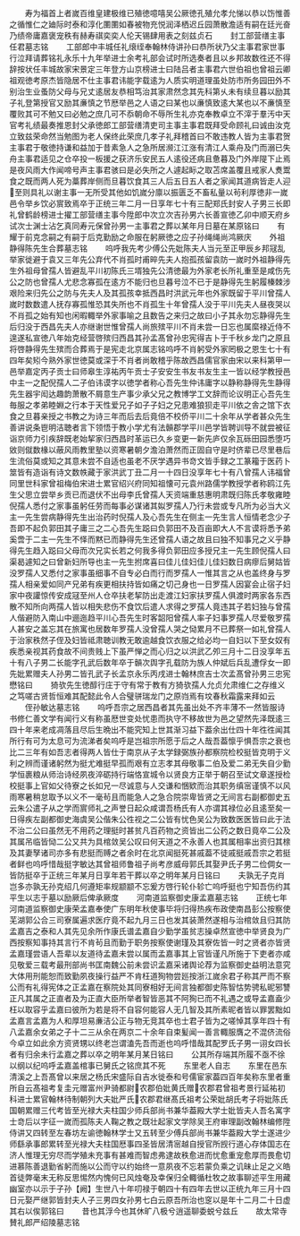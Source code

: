 <!-- { "loadSidebar": true } -->
　　寿为福首上者嵗百维皇建极维已殖徳噫嘻吴公厥徳孔殖允孝允悌以恭以饬惟善之循惟仁之廸际时泰和淳化圛圛如春被物充悦润泽栖迟丘园萧散澹适有嗣在廷光奋乃绩帝庸嘉褒宠秩有赫寿祺奕奕人伦天锡肆用表之刻兹贞石
　　封工部营缮主事任君墓志铭
　　工部郎中丰城任礼缞绖奉翰林侍讲孙曰恭所状乃父主事君家世事行泣拜请葬铭礼永乐十九年举进士余考礼部会试时所选奏者且以乡邦故数徃还不得辞按状任丰城故家宋景定三年登方山京榜进士曰陆吕者主事君六世伯祖也曾祖云卿祖观徳考原杰皆隐居不仕主事君讳能字载逺为人质实明道理虽处防市所务园田外不别治生业蚤防父母与兄丈逺居友恭相笃治其家肃然念其先科第乆未有续旦暮以励其子礼登第授官又励其亷慎之节厯举邑之人语之曰某也以亷慎致逺大某也以不亷慎至覆败其可不勉又曰必勉之庶几可不忝朝命不辱所生礼亦克奉教卓立不滓于羣汚中天官考礼绩最奏推恩封父承徳郎工部营缮清吏司主事主事君既拜受命顾礼曰诚由汝克立致兹荣命然当勉图为老人保终此荣庶几孝子礼拜稽首曰不敢违教人皆为主事君贺主事君于敬徳持谦和益加于昔素急人之急所居濒江江涨有清江人乘舟及门而溺已失舟主事君适见之仓卒投一板援之获济乐安民五人逺役还病且惫暮及门外岸隄下止焉是夜风雨大作闻啼号声主事君骇曰是必失所之人遽起眎之取苫席盖覆且戒家人煑鬻食之既而两人死为藁葬岸侧而旦暮饮食其三人后五日五人者之家闻其道病皆走人迎至则具礼以谢主事一无所受其他如饥嵗分廪以振匮乏不畜私量以茍利厚徳非一嵗邑令举乡饮必賔致焉卒于正统三年二月一日享年七十有三配郑氏封安人子男三长即礼曾鹤龄榜进士擢工部营缮主事今陞郎中次立次吉孙男六长善宣徳乙卯中顺天府乡试次士渊士沾乞真同寿元保曾孙男一主事君之葬以某年月日墓在某原铭曰
　　有耀于前克念嗣之有嗣于后克勤励之命服在躬厥徳之应子孙绳绳尚鸿厥庆
　　外祖静得陈先生合葬墓志铭
　　呜呼我先考少傅公先妣陈夫人当元至正甲辰乡邦冦乱举家徙避于袁又三年先公弃代不肖孤时甫晬先夫人抱孤孩留袁防一嵗时外祖静得先生外祖母曾孺人皆避乱平川初陈氏三壻独先公清徳最为外家老长所礼重至是咸伤先公之防也曾孺人尤悲念寡孤在逺方不能归也旦暮号泣不已于是静得先生躬履榛棘涉艰险来归先公之防与先夫人及其孤孩幸抵西昌时洪武元年也外家既留于平川曾孺人嵗时数数遣人抚存寡孤惟恐其失所也不肖孤生十年曾孺人没于平川先夫人昼夜哭以不肖孤之始有知也闲暇輙举外家事喻之且数告之来归之故曰小子其永勿忘静得先生后归没于西昌先夫人亦继谢世惟曾孺人尚旅殡平川不肖未尝一日忘也属縻禄近侍不遑遂私宣徳八年始克经营啓殡归西昌其孙孟髙曾孙忠宪得吉卜于千秋乡龙门之原且将啓静得先生殡而合葬焉于是宪走北京属志铭呜呼不肖躬受外家罔极之恩生七十有四年矣矧今熟外家世徳莫或深于不肖者尚敢稽乎陈故西昌儒官家由宋以来科第甲一邑举嘉定丙子贡士曰师皋生淳祐丙午贡士子安安生书友书友生主一皆以经学教授邑中主一之配倪孺人二子伯讳谟字以徳学者称心吾先生仲讳庸字以静称静得先生静得先生器宇闳达趣韵萧散不屑意生产事少承父兄之教博学工文辞而论议明正心吾先生毎服之孝弟睦婣之行本于天性爱兄子如子子妇之兄患难狼狈走平川依之舎之馆下衣食之旦暮亲授之书教之为诗三年而后去后竟倍不校侨平川二十余年从学者甚众先生善讲说条鬯明洁聴者言下领悟于教小学尤有法贑郡学平川邑学皆聘训导不就尝被征诣京师力引疾辞既老始挈家归西昌时革运已久乡变更一新先庐仅余瓦砾田园悉堕巧敓则僦数椽以蔽风雨教里塾以资寒暑朝夕澹泊萧然而正固自守是时侪辈已尽里巷后生流俗莫或知之其意未尝不自适也虽老不厌学遇异书竒文皆手録之工篆籕于医药卜筮皆有造诣有诗文数帙藏于家洪武丁丑二月一十四日没享年七十有八曾孺人讳福曾同里世科家曾祖梅伯宋进士累官绍兴府同知祖懐可元袁州路儒学教授学者称鸥江先生父思立尝举乡贡已而退伏不出母李氏曾孺人天资端重慈惠明肃既归陈氏孝敬雍睦倪孺人悉付之家事虽躬任劳而每事必谋诸其姒罗孺人乃行未尝或专凡所为必当大义主一先生尝病静得先生出治药时倪孺人及心吾先生在侧主一先生言人恒情老念少子吾即不起负郭田其子庸三之二心吾先生跽曰负郭田不及百亩即大人不言谟将悉予弟奚啻于二主一先生不怿而黙已而静得先生还曾孺人语之故且曰独不知事兄之义乎静得先生趋入跽曰父母而次兄实长若之何我多得负郭田应多授兄主一先生顾倪孺人曰渠曷遽知之曰曾新妇所导也主一先生拊席喜曰佳儿佳妇佳儿佳妇数日病瘳后舅姑皆没罗孺人又悉付之家事虽细事不自专必白而行而罗孺人一惟其言之从也盖终身与罗孺人相亲爱如同产兄弟有疾更相扶持皆如痛之切己身也一日罗孺人因宴会止宿子妇家中夜讙惊传安成冦至州人仓卒扶老挈防出走渡江妇家扶罗孺人俱渡时两家各东西散不知所向两孺人皆以相失悲伤不食饮后遣人求得之罗孺人竟违其子若妇独与曾孺人偕避防入南山中逦迤趋平川心吾先生时客韶阳曾孺人率子妇事罗孺人尽爱敬罗孺人甚安之盖忘其在旅寓也居数年罗孺人没曾孺人哭之恸累月不已葬祭一如礼曾孺人于治家秩然子侄及妇皆祗肃聴训教无敢逾越食饮衣服之给必均一自妇以下至女奴有疾悉亲视其药食故不间贵贱上下虽严惮之而心归之以洪武乙夘三月十二日没享年五十有八子男二长能字孔武后数年卒于贑次舆字孔载防为族人仲斌后兵乱遭俘女一即先妣累赠夫人孙男二皆孔武子长孟京永乐丙戌进士翰林庶吉士次孟髙曾孙男三忠宪懋铭曰
　　猗欤先生徳醇行庄于守有常于教有方猗欤孺人允贞允肃维仁之存维义之笃嗟古贤哲恒难其配懿此令人合璧骈瑞龙门之原岿焉有坟春秋霜露来拜如云
　　侄孙敏达墓志铭
　　呜呼吾宗之居西昌者其先虽出处不齐丰薄不一然皆服诗书修仁善文学有闻行义有称虽厯世变处忧患而执守不移故世为邑之望然先泽既逺三四十年来老成凋落且尽后生晩出不能究知上世其渐习益下葢余出仕四十年徃徃闻其所行有可为太息可为流涕者矣呜呼是岂祖宗所愿于后之人哉吾葢懔乎惧吾宗之衰也比二三年有如吾志者得两人皆仕于南京从子太学録弼族孙都察院检校挺皆克明于义利之辨而谨诸躬然为挺尤难挺早孤而艰有立志孝其母敬事二伯及爱二弟无失自少勤学恒裹粮从师治诗经夙夜淬砺持行端恪宣城令以贤良方正举于朝召至试文章遂授检校挺事上官如父待寮之长如兄一尽诚意与人交谦和悃欵而治其职务缜宻谨慎不以风雨寒暑稍怠取予以义不一毫茍且而能急人之急合院崇卑皆贤之无间言右副都御史五云朱公遣子从之学而賔师礼之声誉日起众咸谓吾杨氏有人亦谓其禄位必且逺至矣一日得疾左副都御史海虞吴公偕朱公徃视之二公皆有忧色吴公为致数医医皆曰此于法不治二公曰虽然无不用药之理挺时甚贫凡百药物之资皆出二公药之数日竟卒二公及其属吊临皆恸二公又共为具棺敛吴公叹曰何天道之不永善人也其属相率出资归其榇及其妻孥诸司亦多有悲挺而赙之者余时在北京闻挺死甚戚葢不徒戚挺戚吾宗之若挺者鲜也呜呼惜哉挺字敏达其曾祖师鲁祖子尚考彦威母郭氏其娶尹氏子男二俭倜女一皆防挺卒于正统三年某月日享年若干葬以卒之明年某月日铭曰
　　夫孰无子克肖岂多亦孰无孙克绍几何遵矩率规颛颛不忘爰方啓行轮仆轸亡呜呼挺也宁知吾伤约其平生以志于墓以励厥后俾承厥度
　　河南道监察御史康孟嘉墓志铭
　　正统七年河南道监察御史康荣孟嘉奉使广东明年秋使事毕将归得热疾布政使南昌彭公按察使芜湖郭公合三司寮属遍求医疗竟不起九月三日也发其装萧然遂相与治棺敛且归其防孟嘉吉之泰和人其先见余所作康氏谱孟嘉自少勤学虽贫志操卓然宣徳中举贤良为广西按察知事持其言行不肯茍且而勤于职务按察使谢瑾及其寮佐皆一时之贤者亦皆贤孟嘉瑾尝语人吾辈以友道待孟嘉未尝以属而孟嘉事其上官皆谨凡所施于下吏者亦咸见敬爱三载考最刑部尚书匡南魏公前未尝识孟嘉采诸舆论荐为监察御史益明法意究大体用刑能恕而致勤夙夜操行益严不肯枉道狥物尝廵按浙江嵗余君子称其严而不察公而有礼得宪体之正孟嘉在察院处其同寮相好无间言独都御史陈智怙势骋私昵邪讐正凡其属之正直者及为正直大臣所举者智皆恶其不阿狥已而不礼遇之或导孟嘉盍少枉以取容乎孟嘉曰彼所为若是将不自容何能容人无几智及其所素昵者皆以罪罢黜如孟嘉言孟嘉为人和厚坦易亷洁公正与物无竞其卒也士君子皆为之嗟悼其享年四十有八孟嘉余女弟之子十二三从余在两京二十余年自束髪闻一善言輙服膺之不混侪流俗今卓立如此余方资贤甥以终老岂谓溘先吾而逝也呜呼惜哉其配罗氏子男一诩女四长者有归余未行孟嘉之葬以卒之明年某月某日铭曰
　　公其所存端其所履不亟不徐以纲以纪呜呼孟嘉盖棺事已舅氏之铭庶其不死
　　东里老人自志
　　东里在邑东清溪之上吾髙曾以来居之杨氏宋盛际自吉水徙泰和号儒宦家葢四百年矣称东里者重所自云髙祖考复圭元赠富州尹骑都尉农郡伯妣黄氏赠农郡君曾祖考景行延祐初科进士累官翰林待制朝列大夫妣严氏农郡君继髙氏祖考公荣妣胡氏考子将妣陈氏国朝累赠三代考皆至光禄大夫柱国少师兵部尚书兼华葢殿大学士妣皆夫人吾名寓字士竒后以字征一嵗而孤陈夫人鞠之教之既壮起家文学除吴王府审理副改翰林编修陞侍讲又四转至左春坊左谕徳翰林学士又五转至少傅兵部尚书兼华葢殿大学士遂进少师繇承事郎累转至光禄大夫柱国厯事四圣皆居清宻越自授官所觊行道心存体国志在济人惟理无穷尽而学殖未充事有甚难而智虑弗逮故秩愈进而忧愈重宠愈厚而畏愈切进慕陈善退勤省躬而施以公而守以约始终一意夙夜不忘若蒙负乘之讥昧止足之义皓首徒弊毫末无称反思惕然内愧何已风烛奄及幸保归全輙循杜牧之故事聊述平生用藏幽室亦以示于子孙【阙】生世八十年叨禄于朝四十有四年去世以正统九年三月十四日元娶严继郭皆封夫人子三男四女孙男七白云原吾所治也窆以是年十二月二十日虚其右以俟郭铭曰
　　昔也其浮今也其休旷八极兮逍遥聊委蜕兮兹丘
　　故太常寺賛礼郎严绍陵墓志铭
